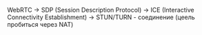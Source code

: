 WebRTC 
    -> SDP (Session Description Protocol)
    -> ICE (Interactive Connectivity Establishment)
    -> STUN/TURN - соединение (цеель пробиться через NAT)